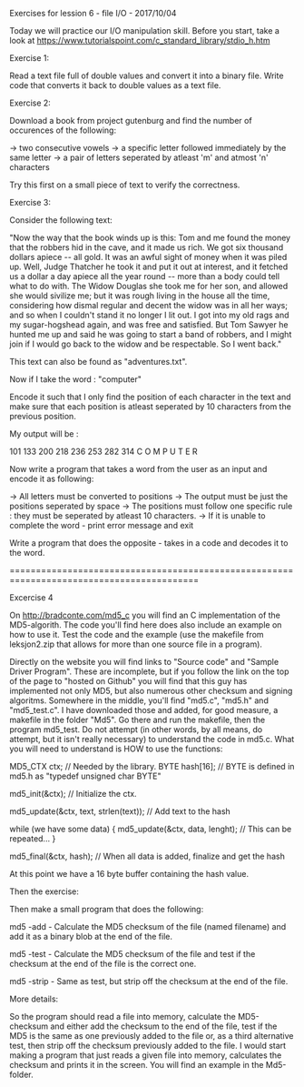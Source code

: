 Exercises for lession 6 - file I/O - 2017/10/04

Today we will practice our I/O manipulation skill. Before you start,
take a look at https://www.tutorialspoint.com/c_standard_library/stdio_h.htm

Exercise 1:

Read a text file full of double values and convert it into a binary file.
Write code that converts it back to double values as a text file.

Exercise 2:

Download a book from project gutenburg and find the number of occurences of the following:

-> two consecutive vowels
-> a specific letter followed immediately by the same letter
-> a pair of letters seperated by atleast 'm' and atmost 'n' characters

Try this first on a small piece of text to verify the correctness.

Exercise 3:

Consider the following text:

"Now the way that the book winds up is this: Tom and me found the money that the robbers
hid in the cave, and it made us rich. We got six thousand dollars apiece -- all gold.
It was an awful sight of money when it was piled up. Well, Judge Thatcher he took it
and put it out at interest, and it fetched us a dollar a day apiece all the year
round -- more than a body could tell what to do with. The Widow Douglas she took me
for her son, and allowed she would sivilize me; but it was rough living in the house
all the time, considering how dismal regular and decent the widow was in all her ways;
and so when I couldn't stand it no longer I lit out. I got into my old rags and my
sugar-hogshead again, and was free and satisfied. But Tom Sawyer he hunted me up
and said he was going to start a band of robbers, and I might join if I would go
back to the widow and be respectable. So I went back."

This text can also be found as "adventures.txt".

Now if I take the word : "computer"

Encode it such that I only find the position of each character in the text and make sure
that each position is atleast seperated by 10 characters from the previous position.

My output will be :

101 133 200 218 236 253 282 314
C   O   M   P   U   T   E   R

Now write a program that takes a word from the user as an input and encode it as following:

-> All letters must be converted to positions
-> The output must be just the positions seperated by space
-> The positions must follow one specific rule : they must be seperated by atleast 10 characters.
-> If it is unable to complete the word - print error message and exit

Write a program that does the opposite - takes in a code and decodes it to the word.

==========================================================================================

Excercise 4

On http://bradconte.com/md5_c you will find an C implementation of the MD5-algorith.
The code you'll find here does also include an example on how to use it. Test the code
and the example (use the makefile from leksjon2.zip that allows for more than one
source file in a program).

Directly on the website you will find links to "Source code" and "Sample Driver Program".
These are incomplete, but if you follow the link on the top of the page to "hosted
on Github" you will find that this guy has implemented not only MD5, but also numerous
other checksum and signing algoritms. Somewhere in the middle, you'll find "md5.c", "md5.h"
and "md5_test.c". I have downloaded those and added, for good measure, a makefile in the
folder "Md5". Go there and run the makefile, then the program md5_test. Do not attempt
(in other words, by all means, do attempt, but it isn't really necessary) to understand
the code in md5.c. What you will need to understand is HOW to use the functions:

   MD5_CTX ctx;      // Needed by the library.
   BYTE hash[16];    // BYTE is defined in md5.h as "typedef unsigned char BYTE"

   md5_init(&ctx);   // Initialize the ctx.

   md5_update(&ctx, text, strlen(text));  // Add text to the hash

   while (we have some data) {
      md5_update(&ctx, data, lenght);     // This can be repeated...
   }

   md5_final(&ctx, hash); // When all data is added, finalize and get the hash

At this point we have a 16 byte buffer containing the hash value.

Then the exercise:

Then make a small program that does the following:

   md5 -add <filename>    - Calculate the MD5 checksum of the file (named filename) and
                            add it as a binary blob at the end of the file.

   md5 -test <filename>   - Calculate the MD5 checksum of the file and test if the checksum
                            at the end of the file is the correct one.

   md5 -strip <filename>  - Same as test, but strip off the checksum at the end of the file.

More details:

So the program should read a file into memory, calculate the MD5-checksum and either add the
checksum to the end of the file, test if the MD5 is the same as one previously added to
the file or, as a third alternative test, then strip off the checksum previously added to the
file. I would start making a program that just reads a given file into memory, calculates the
checksum and prints it in the screen. You will find an example in the Md5-folder.

